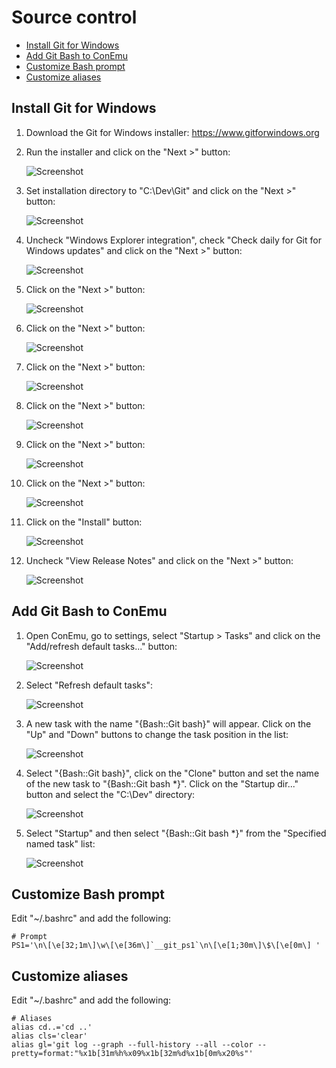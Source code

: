 # Source control

- [Install Git for Windows](#install-git-for-windows)
- [Add Git Bash to ConEmu](#add-git-bash-to-conemu)
- [Customize Bash prompt](#customize-bash-prompt)
- [Customize aliases](#customize-aliases)

## Install Git for Windows

1. Download the Git for Windows installer: https://www.gitforwindows.org

1. Run the installer and click on the "Next >" button:

    ![Screenshot](images/git_install_01.png?raw=true)

1. Set installation directory to "C:\Dev\Git" and click on the "Next >" button:

    ![Screenshot](images/git_install_02.png?raw=true)

1. Uncheck "Windows Explorer integration", check "Check daily for Git for Windows updates" and click on the "Next >" button:

    ![Screenshot](images/git_install_03.png?raw=true)

1. Click on the "Next >" button:

    ![Screenshot](images/git_install_04.png?raw=true)

1. Click on the "Next >" button:

    ![Screenshot](images/git_install_05.png?raw=true)

1. Click on the "Next >" button:

    ![Screenshot](images/git_install_06.png?raw=true)

1. Click on the "Next >" button:

    ![Screenshot](images/git_install_07.png?raw=true)

1. Click on the "Next >" button:

    ![Screenshot](images/git_install_08.png?raw=true)

1. Click on the "Next >" button:

    ![Screenshot](images/git_install_09.png?raw=true)

1. Click on the "Install" button:

    ![Screenshot](images/git_install_10.png?raw=true)

1. Uncheck "View Release Notes" and click on the "Next >" button:

    ![Screenshot](images/git_install_11.png?raw=true)

## Add Git Bash to ConEmu

1. Open ConEmu, go to settings, select "Startup > Tasks" and click on the "Add/refresh default tasks..." button:

    ![Screenshot](images/conemu_add_git_1.png?raw=true)

1. Select "Refresh default tasks":

    ![Screenshot](images/conemu_add_git_2.png?raw=true)

1. A new task with the name "{Bash::Git bash}" will appear. Click on the "Up" and "Down" buttons to change the task position in the list:

    ![Screenshot](images/conemu_add_git_3.png?raw=true)

1. Select "{Bash::Git bash}", click on the "Clone" button and set the name of the new task to "{Bash::Git bash *}". Click on the "Startup dir..." button and select the "C:\Dev" directory:

    ![Screenshot](images/conemu_add_git_4.png?raw=true)

1. Select "Startup" and then select "{Bash::Git bash *}" from the "Specified named task" list:

    ![Screenshot](images/conemu_add_git_5.png?raw=true)

## Customize Bash prompt

Edit "~/.bashrc" and add the following:

```
# Prompt
PS1='\n\[\e[32;1m\]\w\[\e[36m\]`__git_ps1`\n\[\e[1;30m\]\$\[\e[0m\] '
```

## Customize aliases

Edit "~/.bashrc" and add the following:

```
# Aliases
alias cd..='cd ..'
alias cls='clear'
alias gl='git log --graph --full-history --all --color --pretty=format:"%x1b[31m%h%x09%x1b[32m%d%x1b[0m%x20%s"'
```

